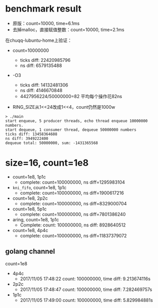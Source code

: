 # benchmark result

* 原版：count=10000, time=6.1ms
* 去掉malloc，直接赋值整数：count=10000, time=2.1ms

在chuqq-lubuntu-home上验证：

* count=10000000
    * ticks diff: 22420985796
    * ns diff: 6579135488
* -O3
    * ticks diff: 14132481306
    * ns diff: 4146670848
    * 4427956224/50000000=82 平均每个操作花82ns


* RING_SIZE从1<<24改成1<<4，count仍然是1000w

```
> ./main
start enqueue, 5 producer threads, echo thread enqueue 10000000 numbers.
start dequeue, 1 consumer thread, dequeue 50000000 numbers
ticks diff: 13458364608
ns diff: 3949222400
dequeue total: 50000000, sum: -1431365568
```

# size=16, count=1e8

* count=1e8, 1p1c
    * complete: count=100000000, ns diff=1295983104
* `kni_fifo`, count=1e8, 1p1c
    * complete: count=100000000, ns diff=1900617216
* count=1e8, 2p2c
    * complete: count=100000000, ns diff=8329000704
* count=1e8, 5p1c
    * complete: count=100000000, ns diff=7801386240
* aring, count=1e8, 1p1c
    * Complete: count: 100000000, ns diff: 8928640512
* count=1e8, 4p4c
    * complete: count=100000000, ns diff=11837379072

## golang channel

count=1e8

* 4p4c
    * 2017/11/05 17:48:22 count: 100000000, time diff: 9.213674116s
* 2p2c
    * 2017/11/05 17:48:47 count: 100000000, time diff: 7.282469757s
* 1p1c
    * 2017/11/05 17:49:00 count: 100000000, time diff: 5.829984881s
